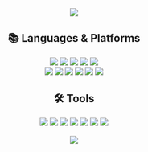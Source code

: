 <div align="center">
  <img src="https://capsule-render.vercel.app/api?type=cylinder&color=auto&height=100&section=header&text=harimau97's%20GitHub&fontSize=40"/>
</div>

<div align="center">
<h2>📚  Languages & Platforms</h2>

<img src="https://img.shields.io/badge/Java-ED8B00?style=for-the-badge&logo=openjdk&logoColor=white">
<img src="https://img.shields.io/badge/JavaScript-F7DF1E?style=for-the-badge&logo=javascript&logoColor=black">
<img src="https://img.shields.io/badge/TypeScript-2575fc?style=for-the-badge&logo=Typescript&logoColor=white"/>
<img src="https://img.shields.io/badge/SpringBoot-6DB33F?style=for-the-badge&logo=springboot&logoColor=white">
<img src="https://img.shields.io/badge/MySQL-4479A1?style=for-the-badge&logo=mysql&logoColor=white">
<br>
<img src="https://img.shields.io/badge/Vue.js-4FC08D?style=for-the-badge&logo=vue.js&logoColor=white">
<img src="https://img.shields.io/badge/React-61DAFB?style=for-the-badge&logo=react&logoColor=black">
<img src="https://img.shields.io/badge/Tailwind_CSS-06B6D4?style=for-the-badge&logo=tailwindcss&logoColor=white">
<img src="https://img.shields.io/badge/Redux-764ABC?style=for-the-badge&logo=redux&logoColor=white"/>
<img src="https://img.shields.io/badge/Zustand-593D88?style=for-the-badge&logo=&logoColor=white">
<img src="https://img.shields.io/badge/Playwright-45ba4b?style=for-the-badge&logo=playwright&logoColor=white"/>

<div align="center">
<h2>🛠️ Tools</h2>
<span>
<img src="https://img.shields.io/badge/IntelliJ IDEA-000000?style=for-the-badge&logo=intellijidea&logoColor=white"/>
<img src="https://img.shields.io/badge/Visual Studio Code-0078d7?style=for-the-badge&logo=visualstudiocode&logoColor=white"/>
<img src="https://img.shields.io/badge/Git-f05032?style=for-the-badge&logo=git&logoColor=white"/>
<img src="https://img.shields.io/badge/GitLab-fc6d26?style=for-the-badge&logo=gitlab&logoColor=white"/>
<img src="https://img.shields.io/badge/Jira-0052cc?style=for-the-badge&logo=jira&logoColor=white"/>
<img src="https://img.shields.io/badge/Figma-f24e1e?style=for-the-badge&logo=figma&logoColor=white"/>
<img src="https://img.shields.io/badge/Notion-000000?style=for-the-badge&logo=notion&logoColor=white"/>
</span>


</div>

<div align="center" display="flex">
<!-- <h2> 📜 GitHub Stats</h2>
<img src="https://github-readme-stats.vercel.app/api?username=harimau97&show_icons=true&card_width=500&theme=solarized-dark"> -->
<br>
<img src="https://github-readme-stats.vercel.app/api/top-langs/?username=harimau97&layout=compact&card_width=500&theme=solarized-dark">
</div>
